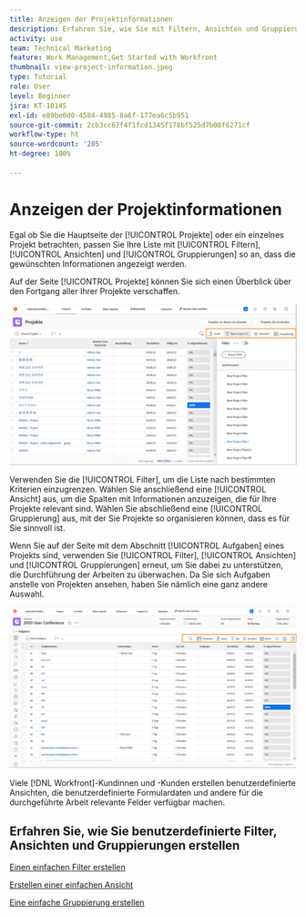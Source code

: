 ```yaml
---
title: Anzeigen der Projektinformationen
description: Erfahren Sie, wie Sie mit Filtern, Ansichten und Gruppierungen Projektinformationen einfach sichtbar machen können, damit Sie Projekte verwalten können.
activity: use
team: Technical Marketing
feature: Work Management,Get Started with Workfront
thumbnail: view-project-information.jpeg
type: Tutorial
role: User
level: Beginner
jira: KT-10145
exl-id: e89be0d0-4584-4985-8a6f-177ea6c5b951
source-git-commit: 2cb3cc67f4f1fcd1345f178bf525d7b00f6271cf
workflow-type: ht
source-wordcount: '205'
ht-degree: 100%

---
```


# Anzeigen der Projektinformationen

Egal ob Sie die Hauptseite der [!UICONTROL Projekte] oder ein einzelnes Projekt betrachten, passen Sie Ihre Liste mit [!UICONTROL Filtern], [!UICONTROL Ansichten] und [!UICONTROL Gruppierungen] so an, dass die gewünschten Informationen angezeigt werden.

Auf der Seite [!UICONTROL Projekte] können Sie sich einen Überblick über den Fortgang aller Ihrer Projekte verschaffen.

![Projektseite mit angezeigten Filtern](assets/planner-fund-project-page-fvg-copy.png)

Verwenden Sie die [!UICONTROL Filter], um die Liste nach bestimmten Kriterien einzugrenzen. Wählen Sie anschließend eine [!UICONTROL Ansicht] aus, um die Spalten mit Informationen anzuzeigen, die für Ihre Projekte relevant sind. Wählen Sie abschließend eine [!UICONTROL Gruppierung] aus, mit der Sie Projekte so organisieren können, dass es für Sie sinnvoll ist.

Wenn Sie auf der Seite mit dem Abschnitt [!UICONTROL Aufgaben] eines Projekts sind, verwenden Sie [!UICONTROL Filter], [!UICONTROL Ansichten] und [!UICONTROL Gruppierungen] erneut, um Sie dabei zu unterstützen, die Durchführung der Arbeiten zu überwachen. Da Sie sich Aufgaben anstelle von Projekten ansehen, haben Sie nämlich eine ganz andere Auswahl.

![Aufgabenliste des Projekts mit angezeigten Ansichten](assets/planner-fund-task-list-fvg.png)

Viele [!DNL Workfront]-Kundinnen und -Kunden erstellen benutzerdefinierte Ansichten, die benutzerdefinierte Formulardaten und andere für die durchgeführte Arbeit relevante Felder verfügbar machen.

## Erfahren Sie, wie Sie benutzerdefinierte Filter, Ansichten und Gruppierungen erstellen

[Einen einfachen Filter erstellen](https://experienceleague.adobe.com/docs/workfront-learn/tutorials-workfront/reporting/basic-reporting/create-a-basic-filter.html?lang=de)

[Erstellen einer einfachen Ansicht](https://experienceleague.adobe.com/docs/workfront-learn/tutorials-workfront/reporting/basic-reporting/create-a-basic-view.html?lang=de)

[Eine einfache Gruppierung erstellen](https://experienceleague.adobe.com/docs/workfront-learn/tutorials-workfront/reporting/basic-reporting/create-a-basic-grouping.html?lang=de)
